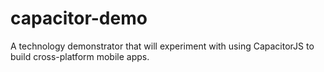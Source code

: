 # capacitor-demo
A technology demonstrator that will experiment with using CapacitorJS to build cross-platform mobile apps.
